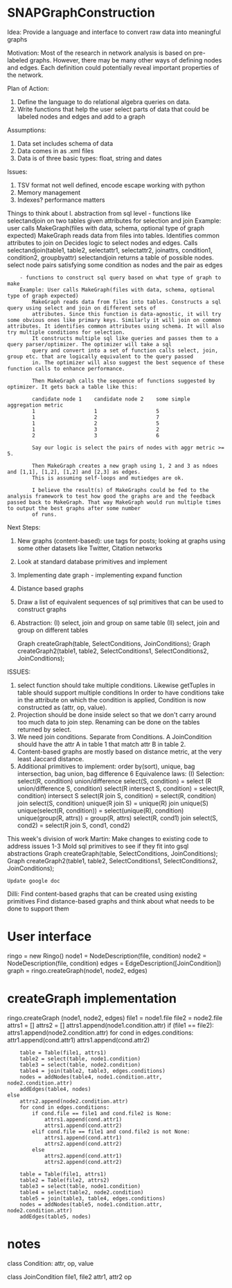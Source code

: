 SNAPGraphConstruction
=====================

Idea: Provide a language and interface to convert raw data into meaningful graphs

Motivation: Most of the research in network analysis is based on pre-labeled graphs.
However, there may be many other ways of defining nodes and edges. Each definition could
potentially reveal important properties of the network.

Plan of Action:
1.  Define the language to do relational algebra queries on data.
2.  Write functions that help the user select parts of data that could be labeled nodes
    and edges and add to a graph

Assumptions:
1.  Data set includes schema of data
2.	Data comes in as .xml files 
3.	Data is of three basic types: float, string and dates

Issues:
1. 	TSV format not well defined, encode escape working with python
2.	Memory management
3.	Indexes? performance matters

Things to think about
	I. abstraction from sql level
		- functions like selectandjoin on two tables given attributes for selection and join
		Example: user calls MakeGraph(files with data, schema, optional type of graph expected)
			MakeGraph reads data from files into tables. Identifies common attributes to join on
			Decides logic to select nodes and edges. Calls 
			selectandjoin(table1, table2, selectattr1, selectattr2, joinattrs, condition1, condition2, groupbyattr)
			selectandjoin returns a table of possible nodes.
			select node pairs satisfying some condition as nodes and the pair as edges

		- functions to construct sql query based on what type of graph to make
		Example: User calls MakeGraph(files with data, schema, optional type of graph expected)
			MakeGraph reads data from files into tables. Constructs a sql query using select and join on different sets of
			attributes. Since this function is data-agnostic, it will try some obvious ones like primary keys. Similarly it will join on common attributes. It identifies common attributes using schema. It will also try multiple conditions for selection.
			It constructs multiple sql like queries and passes them to a query parser/optimizer. The optimizer will take a sql
			query and convert into a set of function calls select, join, group etc. that are logically equivalent to the query passed
			in. The optimizer will also suggest the best sequence of these function calls to enhance performance.

			Then MakeGraph calls the sequence of functions suggested by optimizer. It gets back a table like this:

			candidate node 1	candidate node 2	some simple aggregation metric
			1					1					5
			1					2					7
			1					2					5
			1					3					2
			2					3					6

			Say our logic is select the pairs of nodes with aggr metric >= 5.

			Then MakeGraph creates a new graph using 1, 2 and 3 as ndoes and [1,1], [1,2], [1,2] and [2,3] as edges.
			This is assuming self-loops and mutiedges are ok.

			I believe the result(s) of MakeGraphs could be fed to the analysis framework to test how good the graphs are and the feedback passed back to MakeGraph. That way MakeGraph would run multiple times to output the best graphs after some number
			of runs.
Next Steps:
1.	New graphs (content-based): use tags for posts; looking at graphs using some other datasets like Twitter, Citation networks
2.	Look at standard database primitives and implement
3.	Implementing date graph - implementing expand function
4.	Distance based graphs
5.	Draw a list of equivalent sequences of sql primitives that can be used to construct graphs
6.	Abstraction: 
	(I) 	select, join and group on same table
	(II)	select, join and group on different tables

	Graph createGraph(table, SelectConditions, JoinConditions);
	Graph createGraph2(table1, table2, SelectConditions1, SelectConditions2, JoinConditions);

ISSUES:
1. 	select function should take multiple conditions. Likewise getTuples in table should support multiple conditions
	In order to have conditions take in the attribute on which the condition is
	applied, Condition is now constructed as (attr, op, value).
2. 	Projection should be done inside select so that we don't carry around too much data to join step. Renaming can be done 
	on the tables returned by select.
3. 	We need join conditions. Separate from Conditions. A JoinCondition should have the attr A in table 1 that match attr B
	in table 2.
4.	Content-based graphs are mostly based on distance metric, at the very least Jaccard distance.
5.	Additional primitives to implement: order by(sort), unique, bag intersection, bag union, bag difference
6	Equivalence laws:
	(I)	Selection:
		select(R, condition) union/difference select(S, condition) = select (R union/difference S, condition)
		select(R intersect S, condition) = select(R, condition) intersect S
		select(R join S, condition) = select(R, condition) join select(S, condition)
		unique(R join S) = unique(R) join unique(S)
		unique(select(R, condition)) = select(unique(R), condition)
		unique(group(R, attrs)) = group(R, attrs)
		select(R, cond1) join select(S, cond2) = select(R join S, cond1, cond2)
		
This week's division of work
Martin:
	Make changes to existing code to address issues 1-3
	Mold sql primitives to see if they fit into gsql abstractions
		Graph createGraph(table, SelectConditions, JoinConditions);
		Graph createGraph2(table1, table2, SelectConditions1, SelectConditions2, JoinConditions);

	Update google doc
Dilli:
	Find content-based graphs that can be created using existing primitives
	Find distance-based graphs and think about what needs to be done to support them

# User interface
ringo = new Ringo()
node1 = NodeDescription(file, condition)
node2 = NodeDescription(file, condition)
edges = EdgeDescription([JoinCondition])
graph = ringo.createGraph(node1, node2, edges)

# createGraph implementation
ringo.createGraph (node1, node2, edges)
	file1 = node1.file
	file2 = node2.file
	attrs1 = []
	attrs2 = []
	attrs1.append(node1.condition.attr)
	if (file1 == file2):
		attrs1.append(node2.condition.attr)
		for cond in edges.conditions:
			attr1.append(cond.attr1)
			attrs1.append(cond.attr2)

		table = Table(file1, attrs1)
		table2 = select(table, node1.condition)
		table3 = select(table, node2.condition)
		table4 = join(table2, table3, edges.conditions)
		nodes = addNodes(table4, node1.condition.attr, node2.condition.attr)
		addEdges(table4, nodes)
	else
		attrs2.append(node2.condition.attr)
		for cond in edges.conditions:
			if cond.file == file1 and cond.file2 is None:
				attrs1.append(cond.attr1)
				attrs1.append(cond.attr2)
			elif cond.file == file1 and cond.file2 is not None:
				attrs1.append(cond.attr1)
				attrs2.append(cond.attr2)
			else
				attrs2.append(cond.attr1)
				attrs2.append(cond.attr2)
			
		table = Table(file1, attrs1)
		table2 = Table(file2, attrs2)
		table3 = select(table, node1.condition)
		table4 = select(table2, node2.condition)
		table5 = join(table3, table4, edges.conditions)
		nodes = addNodes(table5, node1.condition.attr, node2.condition.attr)
		addEdges(table5, nodes)

# notes

class Condition:
	attr, op, value

class JoinCondition
	file1, file2
	attr1, attr2
	op




